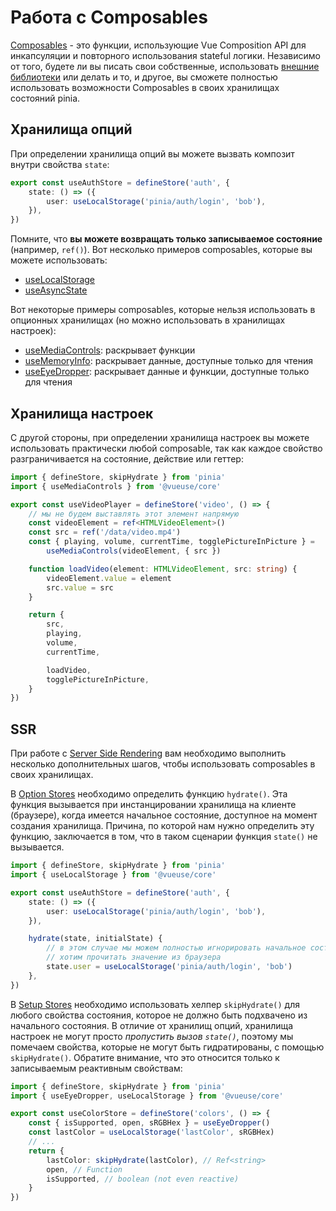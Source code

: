 # Работа с Composables

[Composables](https://vuejs.org/guide/reusability/composables.html#composables) - это функции, использующие Vue Composition API для инкапсуляции и повторного использования stateful логики. Независимо от того, будете ли вы писать свои собственные, использовать [внешние библиотеки](https://vueuse.org/) или делать и то, и другое, вы сможете полностью использовать возможности Composables в своих хранилищах состояний pinia.

## Хранилища опций

При определении хранилища опций вы можете вызвать композит внутри свойства `state`:

```ts
export const useAuthStore = defineStore('auth', {
    state: () => ({
        user: useLocalStorage('pinia/auth/login', 'bob'),
    }),
})
```

Помните, что **вы можете возвращать только записываемое состояние** (например, `ref()`). Вот несколько примеров composables, которые вы можете использовать:

-   [useLocalStorage](https://vueuse.org/core/useLocalStorage/)
-   [useAsyncState](https://vueuse.org/core/useAsyncState/)

Вот некоторые примеры composables, которые нельзя использовать в опционных хранилищах (но можно использовать в хранилищах настроек):

-   [useMediaControls](https://vueuse.org/core/useMediaControls/): раскрывает функции
-   [useMemoryInfo](https://vueuse.org/core/useMemory/): раскрывает данные, доступные только для чтения
-   [useEyeDropper](https://vueuse.org/core/useEyeDropper/): раскрывает данные и функции, доступные только для чтения

## Хранилища настроек

С другой стороны, при определении хранилища настроек вы можете использовать практически любой composable, так как каждое свойство разграничивается на состояние, действие или геттер:

```ts
import { defineStore, skipHydrate } from 'pinia'
import { useMediaControls } from '@vueuse/core'

export const useVideoPlayer = defineStore('video', () => {
    // мы не будем выставлять этот элемент напрямую
    const videoElement = ref<HTMLVideoElement>()
    const src = ref('/data/video.mp4')
    const { playing, volume, currentTime, togglePictureInPicture } =
        useMediaControls(videoElement, { src })

    function loadVideo(element: HTMLVideoElement, src: string) {
        videoElement.value = element
        src.value = src
    }

    return {
        src,
        playing,
        volume,
        currentTime,

        loadVideo,
        togglePictureInPicture,
    }
})
```

## SSR

При работе с [Server Side Rendering](../ssr/index.md) вам необходимо выполнить несколько дополнительных шагов, чтобы использовать composables в своих хранилищах.

В [Option Stores](#option-stores) необходимо определить функцию `hydrate()`. Эта функция вызывается при инстанцировании хранилища на клиенте (браузере), когда имеется начальное состояние, доступное на момент создания хранилища. Причина, по которой нам нужно определить эту функцию, заключается в том, что в таком сценарии функция `state()` не вызывается.

```ts
import { defineStore, skipHydrate } from 'pinia'
import { useLocalStorage } from '@vueuse/core'

export const useAuthStore = defineStore('auth', {
    state: () => ({
        user: useLocalStorage('pinia/auth/login', 'bob'),
    }),

    hydrate(state, initialState) {
        // в этом случае мы можем полностью игнорировать начальное состояние, поскольку мы
        // хотим прочитать значение из браузера
        state.user = useLocalStorage('pinia/auth/login', 'bob')
    },
})
```

В [Setup Stores](#setup-stores) необходимо использовать хелпер `skipHydrate()` для любого свойства состояния, которое не должно быть подхвачено из начального состояния. В отличие от хранилищ опций, хранилища настроек не могут просто _пропустить вызов `state()`_, поэтому мы помечаем свойства, которые не могут быть гидратированы, с помощью `skipHydrate()`. Обратите внимание, что это относится только к записываемым реактивным свойствам:

```ts
import { defineStore, skipHydrate } from 'pinia'
import { useEyeDropper, useLocalStorage } from '@vueuse/core'

export const useColorStore = defineStore('colors', () => {
    const { isSupported, open, sRGBHex } = useEyeDropper()
    const lastColor = useLocalStorage('lastColor', sRGBHex)
    // ...
    return {
        lastColor: skipHydrate(lastColor), // Ref<string>
        open, // Function
        isSupported, // boolean (not even reactive)
    }
})
```
